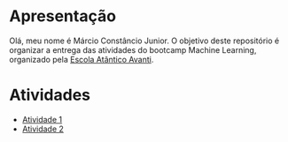 # Apresentação

Olá, meu nome é Márcio Constâncio Junior. O objetivo deste repositório é organizar a entrega das atividades do bootcamp Machine Learning, organizado pela [Escola Atântico Avanti](https://www.atlanticoavanti.com.br/). 

# Atividades

- [Atividade 1](Atividade_01/README.md)
- [Atividade 2](Atividade_02/Atividade_02.ipynb)




